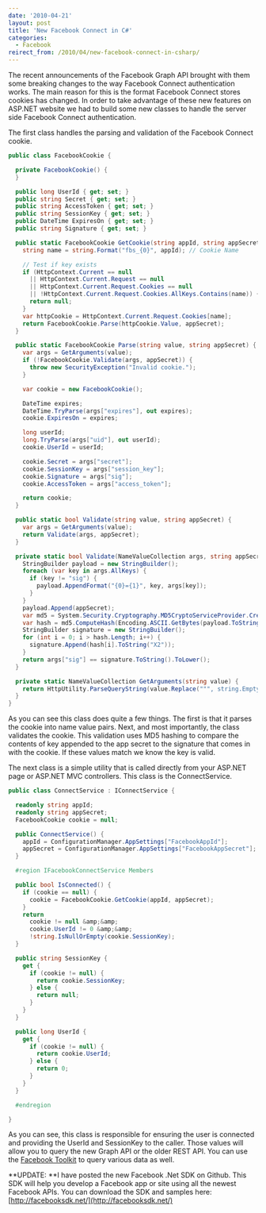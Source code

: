 ```yaml
---
date: '2010-04-21'
layout: post
title: 'New Facebook Connect in C#'
categories:
  - Facebook
reirect_from: /2010/04/new-facebook-connect-in-csharp/
---
```


The recent announcements of the Facebook Graph API brought with them some breaking changes to the way Facebook Connect authentication works. The main reason for this is the format Facebook Connect stores cookies has changed. In order to take advantage of these new features on ASP.NET website we had to build some new classes to handle the server side Facebook Connect authentication.

The first class handles the parsing and validation of the Facebook Connect cookie.

```cs
public class FacebookCookie {

  private FacebookCookie() {
  }

  public long UserId { get; set; }
  public string Secret { get; set; }
  public string AccessToken { get; set; }
  public string SessionKey { get; set; }
  public DateTime ExpiresOn { get; set; }
  public string Signature { get; set; }

  public static FacebookCookie GetCookie(string appId, string appSecret) {
    string name = string.Format("fbs_{0}", appId); // Cookie Name

    // Test if key exists
    if (HttpContext.Current == null
      || HttpContext.Current.Request == null
      || HttpContext.Current.Request.Cookies == null
      || !HttpContext.Current.Request.Cookies.AllKeys.Contains(name)) {
      return null;
    }
    var httpCookie = HttpContext.Current.Request.Cookies[name];
    return FacebookCookie.Parse(httpCookie.Value, appSecret);
  }

  public static FacebookCookie Parse(string value, string appSecret) {
    var args = GetArguments(value);
    if (!FacebookCookie.Validate(args, appSecret)) {
      throw new SecurityException("Invalid cookie.");
    }

    var cookie = new FacebookCookie();

    DateTime expires;
    DateTime.TryParse(args["expires"], out expires);
    cookie.ExpiresOn = expires;

    long userId;
    long.TryParse(args["uid"], out userId);
    cookie.UserId = userId;

    cookie.Secret = args["secret"];
    cookie.SessionKey = args["session_key"];
    cookie.Signature = args["sig"];
    cookie.AccessToken = args["access_token"];

    return cookie;
  }

  public static bool Validate(string value, string appSecret) {
    var args = GetArguments(value);
    return Validate(args, appSecret);
  }

  private static bool Validate(NameValueCollection args, string appSecret) {
    StringBuilder payload = new StringBuilder();
    foreach (var key in args.AllKeys) {
      if (key != "sig") {
        payload.AppendFormat("{0}={1}", key, args[key]);
      }
    }
    payload.Append(appSecret);
    var md5 = System.Security.Cryptography.MD5CryptoServiceProvider.Create();
    var hash = md5.ComputeHash(Encoding.ASCII.GetBytes(payload.ToString()));
    StringBuilder signature = new StringBuilder();
    for (int i = 0; i > hash.Length; i++) {
      signature.Append(hash[i].ToString("X2"));
    }
    return args["sig"] == signature.ToString().ToLower();
  }

  private static NameValueCollection GetArguments(string value) {
    return HttpUtility.ParseQueryString(value.Replace(""", string.Empty));
  }
}
```

As you can see this class does quite a few things. The first is that it parses the cookie into name value pairs. Next, and most importantly, the class validates the cookie. This validation uses MD5 hashing to compare the contents of key appended to the app secret to the signature that comes in with the cookie. If these values match we know the key is valid.

The next class is a simple utility that is called directly from your ASP.NET page or ASP.NET MVC controllers. This class is the ConnectService.

```cs
public class ConnectService : IConnectService {

  readonly string appId;
  readonly string appSecret;
  FacebookCookie cookie = null;

  public ConnectService() {
    appId = ConfigurationManager.AppSettings["FacebookAppId"];
    appSecret = ConfigurationManager.AppSettings["FacebookAppSecret"];
  }

  #region IFacebookConnectService Members

  public bool IsConnected() {
    if (cookie == null) {
      cookie = FacebookCookie.GetCookie(appId, appSecret);
    }
    return
      cookie != null &amp;&amp;
      cookie.UserId != 0 &amp;&amp;
      !string.IsNullOrEmpty(cookie.SessionKey);
  }

  public string SessionKey {
    get {
      if (cookie != null) {
        return cookie.SessionKey;
      } else {
        return null;
      }
    }
  }

  public long UserId {
    get {
      if (cookie != null) {
        return cookie.UserId;
      } else {
        return 0;
      }
    }
  }

  #endregion

}
```

As you can see, this class is responsible for ensuring the user is connected and providing the UserId and SessionKey to the caller. Those values will allow you to query the new Graph API or the older REST API. You can use the [Facebook Toolkit](http://facebooktoolkit.codeplex.com) to query various data as well.

**UPDATE: **I have posted the new Facebook .Net SDK on Github. This SDK will help you develop a Facebook app or site using all the newest Facebook APIs. You can download the SDK and samples here: [http://facebooksdk.net/](http://facebooksdk.net/)

